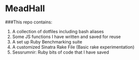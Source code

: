 MeadHall
========

###This repo contains:

1. A collection of dotfiles including bash aliases
2. Some JS functions I have written and saved for reuse
3. A set up Ruby Benchmarking suite
4. A customized Sinatra Rake File (Basic rake experimentation)
5. Sessrumnir: Ruby bits of code that I have saved



